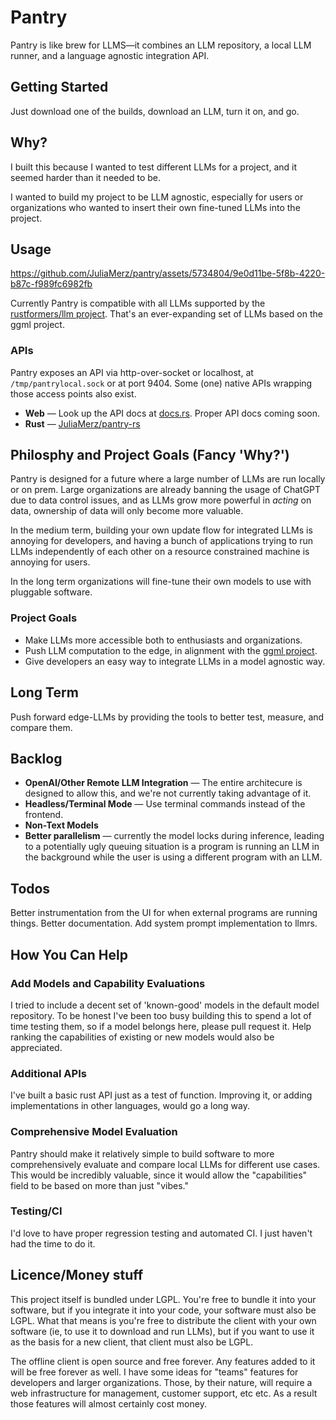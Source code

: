 # Pantry

Pantry is like brew for LLMS—it combines an LLM repository, a local LLM runner,
and a language agnostic integration API.

## Getting Started

Just download one of the builds, download an LLM, turn it on, and go.

## Why?

I built this because I wanted to test different LLMs for a project, and it seemed
harder than it needed to be.

I wanted to build my project to be LLM agnostic, especially for users or organizations
who wanted to insert their own fine-tuned LLMs into the project.

## Usage

https://github.com/JuliaMerz/pantry/assets/5734804/9e0d11be-5f8b-4220-b87c-f989fc6982fb

Currently Pantry is compatible with all LLMs supported by the
[rustformers/llm project](https://github.com/rustformers/llm). That's an ever-expanding
set of LLMs based on the ggml project.


### APIs
Pantry exposes an API via http-over-socket or localhost, at `/tmp/pantrylocal.sock`
or at port 9404. Some (one) native APIs wrapping those access points also exist.

- **Web** — Look up the API docs at [docs.rs](https://docs.rs/pantry-rs/latest/pantry_rs/api/struct.PantryAPI.html). Proper API docs coming soon.
- **Rust** — [JuliaMerz/pantry-rs](https://github.com/JuliaMerz/pantry-rs)

## Philosphy and Project Goals (Fancy 'Why?')

Pantry is designed for a future where a large number of LLMs are run locally or on prem. Large
organizations are already banning the usage of ChatGPT due to data control issues,
and as LLMs grow more powerful in _acting_ on data, ownership of data will only
become more valuable.

In the medium term, building your own update flow for integrated LLMs is annoying for
developers, and having a bunch of applications trying to run LLMs independently of
each other on a resource constrained machine is annoying for users.

In the long term organizations will fine-tune their own models to use with pluggable software.

### Project Goals
- Make LLMs more accessible both to enthusiasts and organizations.
- Push LLM computation to the edge, in alignment with the [ggml project](http://ggml.ai/).
- Give developers an easy way to integrate LLMs in a model agnostic way.

## Long Term
Push forward edge-LLMs by providing the tools to better test, measure, and compare them.


## Backlog
- **OpenAI/Other Remote LLM Integration** — The entire architecure is designed to allow this,
and we're not currently taking advantage of it.
- **Headless/Terminal Mode** — Use terminal commands instead of the frontend.
- **Non-Text Models**
- **Better parallelism** — currently the model locks during inference, leading to a
potentially ugly queuing situation is a program is running an LLM in the background
while the user is using a different program with an LLM.

## Todos
Better instrumentation from the UI for when external programs are running things.
Better documentation.
Add system prompt implementation to llmrs.


## How You Can Help
### Add Models and Capability Evaluations
I tried to include a decent set of 'known-good' models in the default model repository.
To be honest I've been too busy building this to spend a lot of time testing them,
so if a model belongs here, please pull request it. Help ranking the capabilities
of existing or new models would also be appreciated.

### Additional APIs
I've built a basic rust API just as a test of function. Improving it, or adding implementations
in other languages, would go a long way.

### Comprehensive Model Evaluation
Pantry should make it relatively simple to build software to more comprehensively evaluate
and compare local LLMs for different use cases. This would be incredibly valuable,
since it would allow the "capabilities" field to be based on more than just "vibes."

### Testing/CI
I'd love to have proper regression testing and automated CI. I just haven't had
the time to do it.

## Licence/Money stuff
This project itself is bundled under LGPL. You're free to bundle it into your
software, but if you integrate it into your code, your software must also be LGPL. What
that means is you're free to distribute the client with your own software (ie, to
use it to download and run LLMs), but if you want to use it as the basis for a new
client, that client must also be LGPL.

The offline client is open source and free forever. Any features added to it will be
free forever as well. I have some ideas for "teams" features for developers and
larger organizations. Those, by their nature, will require a web infrastructure
for management, customer support, etc etc. As a result those features will
almost certainly cost money.
